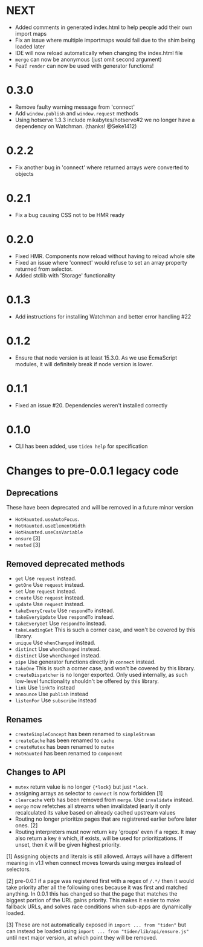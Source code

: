 # NEXT

- Added comments in generated index.html to help people add their own import maps
- Fix an issue where multiple importmaps would fail due to the shim being loaded later
- IDE will now reload automatically when changing the index.html file
- `merge` can now be anonymous (just omit second argument)
- Feat! `render` can now be used with generator functions!

# 0.3.0

- Remove faulty warning message from 'connect'
- Add `window.publish` and `window.request` methods
- Using hotserve 1.3.3 include mikabytes/hotserve#2 we no longer have a dependency on Watchman. (thanks! @Seke1412)

# 0.2.2

- Fix another bug in 'connect' where returned arrays were converted to objects

# 0.2.1

- Fix a bug causing CSS not to be HMR ready

# 0.2.0

- Fixed HMR. Components now reload without having to reload whole site
- Fixed an issue where 'connect' would refuse to set an array property returned from selector.
- Added stdlib with 'Storage' functionality

# 0.1.3

- Add instructions for installing Watchman and better error handling #22

# 0.1.2

- Ensure that node version is at least 15.3.0. As we use EcmaScript modules, it will definitely break if node version is lower.

# 0.1.1

- Fixed an issue #20. Dependencies weren't installed correctly

# 0.1.0

- CLI has been added, use `tiden help` for specification

# Changes to pre-0.0.1 legacy code

## Deprecations

These have been deprecated and will be removed in a future minor version

- `HotHaunted.useAutoFocus`.
- `HotHaunted.useElementWidth`
- `HotHaunted.useCssVariable`
- `ensure` [3]
- `nested` [3]

## Removed deprecated methods

- `get` Use `request` instead.
- `getOne` Use `request` instead.
- `set` Use `request` instead.
- `create` Use `request` instead.
- `update` Use `request` instead.
- `takeEveryCreate` Use `respondTo` instead.
- `takeEveryUpdate` Use `respondTo` instead.
- `takeEveryGet` Use `respondTo` instead.
- `takeLeadingGet` This is such a corner case, and won't be covered by this library.
- `unique` Use `whenChanged` instead.
- `distinct` Use `whenChanged` instead.
- `distinct` Use `whenChanged` instead.
- `pipe` Use generator functions directly in `connect` instead.
- `takeOne` This is such a corner case, and won't be covered by this library.
- `createDispatcher` is no longer exported. Only used internally, as such low-level functionality shouldn't be offered by this library.
- `link` Use `linkTo` instead
- `announce` Use `publish` instead
- `listenFor` Use `subscribe` instead

## Renames

- `createSimpleConcept` has been renamed to `simpleStream`
- `createCache` has been renamed to `cache`
- `createMutex` has been renamed to `mutex`
- `HotHaunted` has been renamed to `component`

## Changes to API

- `mutex` return value is no longer `{*lock}` but just `*lock`.
- assigning arrays as selector to `connect` is now forbidden [1]
- `clearcache` verb has been removed from `merge`. Use `invalidate` instead.
- `merge` now refetches all streams when invalidated (early it only recalculated its value based on already cached upstream values
- Routing no longer prioritize pages that are registrered earlier before later ones. [2]
- Routing interpreters must now return key 'groups' even if a regex. It may also return a key `0` which, if exists, will be used for prioritizations. If unset, then it will be given highest priority.

[1] Assigning objects and literals is still allowed. Arrays will have a different meaning in v1.1 when connect moves towards using merges instead of selectors.

[2] pre-0.0.1 if a page was registered first with a regex of `/.*/` then it would take priority after all the following ones because it was first and matched anything. In 0.0.1 this has changed so that the page that matches the biggest portion of the URL gains priority. This makes it easier to make fallback URLs, and solves race conditions when sub-apps are dynamically loaded.

[3] These are not automatically exposed in `import ... from "tiden"` but can instead be loaded using `import ... from "tiden/lib/api/ensure.js"` until next major version, at which point they will be removed.
